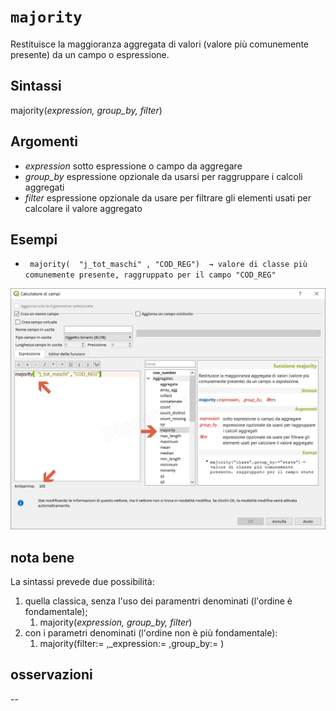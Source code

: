 # `majority`

Restituisce la maggioranza aggregata di valori (valore più comunemente presente) da un campo o espressione.

## Sintassi

majority(_expression, group_by, filter_)

## Argomenti

* _expression_ sotto espressione o campo da aggregare
* _group_by_ espressione opzionale da usarsi per raggruppare i calcoli aggregati
* _filter_ espressione opzionale da usare per filtrare gli elementi usati per calcolare il valore aggregato

## Esempi

* ` majority(  "j_tot_maschi" , "COD_REG")  → valore di classe più comunemente presente, raggruppato per il campo "COD_REG"`

![](/img/aggregates/majority/majority1.png)

## nota bene

La sintassi prevede due possibilità:
1. quella classica, senza l'uso dei paramentri denominati (l'ordine è fondamentale);
    1. majority(_expression, group_by, filter_)
2. con i parametri denominati (l'ordine non è più fondamentale): 
    1. majority(filter:= ,_expression:= ,group_by:= )

## osservazioni

--